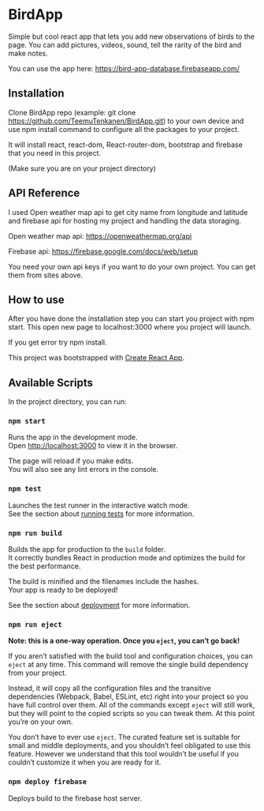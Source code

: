 # BirdApp

Simple but cool react app that lets you add new observations of birds to the page. You can add pictures, videos, sound, tell the rarity of the bird and make notes.

You can use the app here: https://bird-app-database.firebaseapp.com/

## Installation

Clone BirdApp repo (example: git clone https://github.com/TeemuTenkanen/BirdApp.git) to your own device and use npm install command to configure all the packages to your project.

It will install react, react-dom, React-router-dom, bootstrap and firebase that you need in this project.

(Make sure you are on your project directory)


## API Reference

I used Open weather map api to get city name from longitude and latitude and firebase api for hosting my project and handling the data storaging.

Open weather map api: https://openweathermap.org/api

Firebase api: https://firebase.google.com/docs/web/setup 

You need your own api keys if you want to do your own project. You can get them from sites above.

## How to use

After you have done the installation step you can start you project with npm start. This open new page to localhost:3000
where you project will launch.

If you get error try npm install.


This project was bootstrapped with [Create React App](https://github.com/facebook/create-react-app).

## Available Scripts

In the project directory, you can run:

### `npm start`

Runs the app in the development mode.<br>
Open [http://localhost:3000](http://localhost:3000) to view it in the browser.

The page will reload if you make edits.<br>
You will also see any lint errors in the console.

### `npm test`

Launches the test runner in the interactive watch mode.<br>
See the section about [running tests](https://facebook.github.io/create-react-app/docs/running-tests) for more information.

### `npm run build`

Builds the app for production to the `build` folder.<br>
It correctly bundles React in production mode and optimizes the build for the best performance.

The build is minified and the filenames include the hashes.<br>
Your app is ready to be deployed!

See the section about [deployment](https://facebook.github.io/create-react-app/docs/deployment) for more information.

### `npm run eject`

**Note: this is a one-way operation. Once you `eject`, you can’t go back!**

If you aren’t satisfied with the build tool and configuration choices, you can `eject` at any time. This command will remove the single build dependency from your project.

Instead, it will copy all the configuration files and the transitive dependencies (Webpack, Babel, ESLint, etc) right into your project so you have full control over them. All of the commands except `eject` will still work, but they will point to the copied scripts so you can tweak them. At this point you’re on your own.

You don’t have to ever use `eject`. The curated feature set is suitable for small and middle deployments, and you shouldn’t feel obligated to use this feature. However we understand that this tool wouldn’t be useful if you couldn’t customize it when you are ready for it.

### `npm deploy firebase`

Deploys build to the firebase host server.


